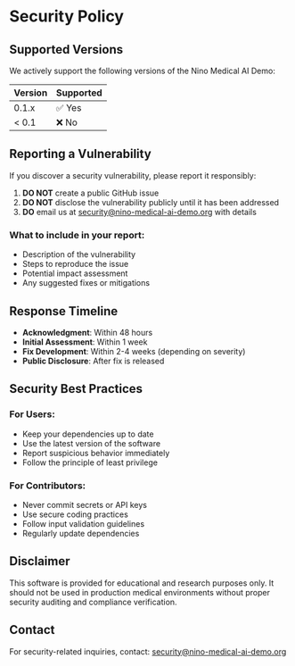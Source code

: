 # Security Policy

## Supported Versions

We actively support the following versions of the Nino Medical AI Demo:

| Version | Supported          |
| ------- | ------------------ |
| 0.1.x   | ✅ Yes             |
| < 0.1   | ❌ No              |

## Reporting a Vulnerability

If you discover a security vulnerability, please report it responsibly:

1. **DO NOT** create a public GitHub issue
2. **DO NOT** disclose the vulnerability publicly until it has been addressed
3. **DO** email us at security@nino-medical-ai-demo.org with details

### What to include in your report:
- Description of the vulnerability
- Steps to reproduce the issue
- Potential impact assessment
- Any suggested fixes or mitigations

## Response Timeline

- **Acknowledgment**: Within 48 hours
- **Initial Assessment**: Within 1 week
- **Fix Development**: Within 2-4 weeks (depending on severity)
- **Public Disclosure**: After fix is released

## Security Best Practices

### For Users:
- Keep your dependencies up to date
- Use the latest version of the software
- Report suspicious behavior immediately
- Follow the principle of least privilege

### For Contributors:
- Never commit secrets or API keys
- Use secure coding practices
- Follow input validation guidelines
- Regularly update dependencies

## Disclaimer

This software is provided for educational and research purposes only. It should not be used in production medical environments without proper security auditing and compliance verification.

## Contact

For security-related inquiries, contact: security@nino-medical-ai-demo.org

